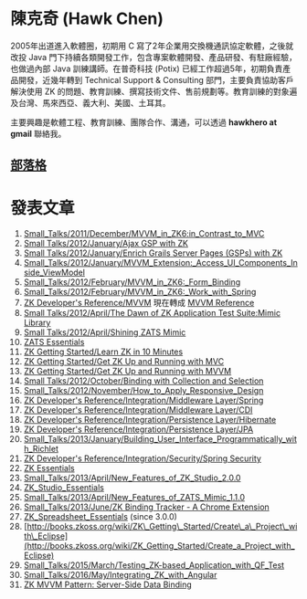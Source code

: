 # 陳克奇 \(Hawk Chen\)

2005年出道進入軟體圈，初期用 C 寫了2年企業用交換機通訊協定軟體，之後就改投 Java 門下持續各類開發工作，包含專案軟體開發、產品研發、有駐廠經驗，也做過內部 Java 訓練講師。在普奇科技 \(Potix\) 已經工作超過5年，初期負責產品開發，近幾年轉到 Technical Support & Consulting 部門，主要負責協助客戶解決使用 ZK 的問題、教育訓練、撰寫技術文件、售前規劃等。教育訓練的對象遍及台灣、馬來西亞、義大利、美國、土耳其。

主要興趣是軟體工程、教育訓練、團隊合作、溝通，可以透過 **hawkhero at gmail** 聯絡我。

## [部落格](https://hawkphoenix.blogspot.com/)


# 發表文章

1. [Small\_Talks/2011/December/MVVM\_in\_ZK6:in\_Contrast\_to\_MVC](https://www.zkoss.org/wiki/Small_Talks/2011/December/MVVM_in_ZK6:in_Contrast_to_MVC)
2. [Small Talks/2012/January/Ajax GSP with ZK](https://www.zkoss.org/wiki/Small_Talks/2012/January/Ajax_GSP_with_ZK)
3. [Small Talks/2012/January/Enrich Grails Server Pages \(GSPs\) with ZK](https://www.zkoss.org/wiki/Small_Talks/2012/January/Enrich_Grails_Server_Pages_%28GSPs%29_with_ZK)
4. [Small\_Talks/2012/January/MVVM\_Extension:\_Access\_UI\_Components\_Inside\_ViewModel](https://www.zkoss.org/wiki/Small_Talks/2012/January/MVVM_Extension:_Access_UI_Components_Inside_ViewModel)
5. [Small\_Talks/2012/February/MVVM\_in\_ZK6:\_Form\_Binding](https://www.zkoss.org/wiki/Small_Talks/2012/February/MVVM_in_ZK6:_Form_Binding)
6. [Small\_Talks/2012/February/MVVM\_in\_ZK6:\_Work\_with\_Spring](https://www.zkoss.org/wiki/Small_Talks/2012/February/MVVM_in_ZK6:_Work_with_Spring)
7. [ZK Developer's Reference/MVVM](https://www.zkoss.org/wiki/ZK_Developer%27s_Reference/MVVM) 現在轉成 [MVVM Reference](http://books.zkoss.org/zk-mvvm-book/8.0/index.html)
8. [Small Talks/2012/April/The Dawn of ZK Application Test Suite:Mimic Library](https://www.zkoss.org/wiki/Small_Talks/2012/April/The_Dawn_of_ZK_Application_Test_Suite:Mimic_Library)
9. [Small Talks/2012/April/Shining ZATS Mimic](https://www.zkoss.org/wiki/Small_Talks/2012/April/Shining_ZATS_Mimic)
10. [ZATS Essentials](https://www.zkoss.org/wiki/ZATS_Essentials)
11. [ZK Getting Started/Learn ZK in 10 Minutes](https://www.zkoss.org/wiki/ZK_Getting_Started/Learn_ZK_in_10_Minutes)
12. [ZK Getting Started/Get ZK Up and Running with MVC](https://www.zkoss.org/wiki/ZK_Getting_Started/Get_ZK_Up_and_Running_with_MVC)
13. [ZK Getting Started/Get ZK Up and Running with MVVM](https://www.zkoss.org/wiki/ZK_Getting_Started/Get_ZK_Up_and_Running_with_MVVM)
14. [Small Talks/2012/October/Binding with Collection and Selection](https://www.zkoss.org/wiki/Small_Talks/2012/October/Binding_with_Collection_and_Selection)
15. [Small\_Talks/2012/November/How\_to\_Apply\_Responsive\_Design](https://www.zkoss.org/wiki/Small_Talks/2012/November/How_to_Apply_Responsive_Design)
16. [ZK Developer's Reference/Integration/Middleware Layer/Spring](https://www.zkoss.org/wiki/ZK_Developer%27s_Reference/Integration/Middleware_Layer/Spring)
17. [ZK Developer's Reference/Integration/Middleware Layer/CDI](https://www.zkoss.org/wiki/ZK_Developer%27s_Reference/Integration/Middleware_Layer/CDI)
18. [ZK Developer's Reference/Integration/Persistence Layer/Hibernate](https://www.zkoss.org/wiki/ZK_Developer%27s_Reference/Integration/Persistence_Layer/Hibernate)
19. [ZK Developer's Reference/Integration/Persistence Layer/JPA](https://www.zkoss.org/wiki/ZK_Developer%27s_Reference/Integration/Persistence_Layer/JPA)
20. [Small\_Talks/2013/January/Building\_User\_Interface\_Programmatically\_with\_Richlet](https://www.zkoss.org/wiki/Small_Talks/2013/January/Building_User_Interface_Programmatically_with_Richlet)
21. [ZK Developer's Reference/Integration/Security/Spring Security](https://www.zkoss.org/wiki/ZK_Developer%27s_Reference/Integration/Security/Spring_Security)
22. [ZK Essentials](https://www.zkoss.org/wiki/ZK_Essentials)
23. [Small\_Talks/2013/April/New\_Features\_of\_ZK\_Studio\_2.0.0](https://www.zkoss.org/wiki/Small_Talks/2013/April/New_Features_of_ZK_Studio_2.0.0)
24. [ZK\_Studio\_Essentials](https://www.zkoss.org/wiki/ZK_Studio_Essentials)
25. [Small\_Talks/2013/April/New\_Features\_of\_ZATS\_Mimic\_1.1.0](https://www.zkoss.org/wiki/Small_Talks/2013/April/New_Features_of_ZATS_Mimic_1.1.0)
26. [Small\_Talks/2013/June/ZK Binding Tracker - A Chrome Extension](https://www.zkoss.org/wiki/Small_Talks/2013/June/ZK_Binding_Tracker_-_A_Chrome_Extension)
27. [ZK\_Spreadsheet\_Essentials](https://www.zkoss.org/wiki/ZK_Spreadsheet_Essentials) \(since 3.0.0\)
28. [http://books.zkoss.org/wiki/ZK\_Getting\_Started/Create\_a\_Project\_with\_Eclipse](http://books.zkoss.org/wiki/ZK_Getting_Started/Create_a_Project_with_Eclipse)
29. [Small\_Talks/2015/March/Testing\_ZK-based\_Application\_with\_QF\_Test](https://www.zkoss.org/wiki/Small_Talks/2015/March/Testing_ZK-based_Application_with_QF_Test)
30. [Small\_Talks/2016/May/Integrating\_ZK\_with\_Angular](https://www.zkoss.org/wiki/Small_Talks/2016/May/Integrating_ZK_with_Angular)
31. [ZK MVVM Pattern: Server-Side Data Binding](https://dzone.com/articles/zk-mvvm-approach-server-side-data-binding)
